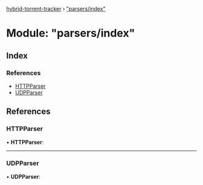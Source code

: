 [hybrid-torrent-tracker](../README.md) › ["parsers/index"](_parsers_index_.md)

# Module: "parsers/index"

## Index

### References

* [HTTPParser](_parsers_index_.md#httpparser)
* [UDPParser](_parsers_index_.md#udpparser)

## References

###  HTTPParser

• **HTTPParser**:

___

###  UDPParser

• **UDPParser**:
